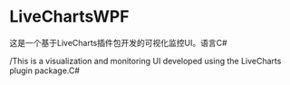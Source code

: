 # LiveChartsWPF
这是一个基于LiveCharts插件包开发的可视化监控UI。语言C#


/This is a visualization and monitoring UI developed using the LiveCharts plugin package.C#

